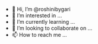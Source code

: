 - 👋 Hi, I’m @roshinibygari
- 👀 I’m interested in ...
- 🌱 I’m currently learning ...
- 💞️ I’m looking to collaborate on ...
- 📫 How to reach me ...

<!---
roshinibygari/roshinibygari is a ✨ special ✨ repository because its `README.md` (this file) appears on your GitHub profile.
You can click the Preview link to take a look at your changes.
--->
